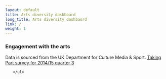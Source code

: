 ```yaml
---
layout: default
title: Arts diversity dashboard
long_title: Arts diversity dashbaord
link: /
weight: 1
---
```


### Engagement with the arts

Data is sourced from the UK Department for Culture Media & Sport.  <a href="https://www.gov.uk/government/statistics/taking-part-201415-quarter-3-statistical-release" target="_blank">Taking Part survey for 2014/15 quarter 3</a>

<nav id="sidebar">
	<ul id="files">
		
	</ul>
</nav>
<div id="chart1"></div>
